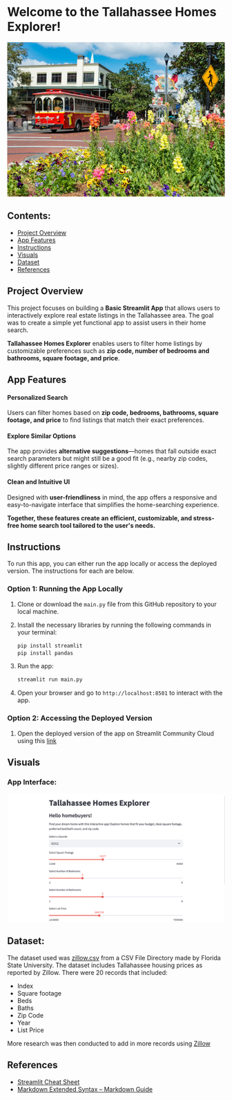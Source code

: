 # Welcome to the Tallahassee Homes Explorer!

![HomeExplorer](tallahassee-50.jpg)

## Contents: 
- [Project Overview](#project-overview)
- [App Features](#app-features)
- [Instructions](#instructions)
- [Visuals](#visuals)
- [Dataset](#dataset)
- [References](#references)

## Project Overview 
This project focuses on building a **Basic Streamlit App** that allows users to interactively explore real estate listings in the Tallahassee area. The goal was to create a simple yet functional app to assist users in their home search.

**Tallahassee Homes Explorer** enables users to filter home listings by customizable preferences such as **zip code, number of bedrooms and bathrooms, square footage, and price**. 

## App Features

#### Personalized Search  
Users can filter homes based on **zip code, bedrooms, bathrooms, square footage, and price** to find listings that match their exact preferences.

#### Explore Similar Options  
The app provides **alternative suggestions**—homes that fall outside exact search parameters but might still be a good fit (e.g., nearby zip codes, slightly different price ranges or sizes).

#### Clean and Intuitive UI  
Designed with **user-friendliness** in mind, the app offers a responsive and easy-to-navigate interface that simplifies the home-searching experience.

**Together, these features create an efficient, customizable, and stress-free home search tool tailored to the user's needs.**

## Instructions 
To run this app, you can either run the app locally or access the deployed version. The instructions for each are below.  

### Option 1: Running the App Locally 

1. Clone or download the `main.py` file from this GitHub repository to your local machine.

2. Install the necessary libraries by running the following commands in your terminal:

    ```bash
    pip install streamlit
    pip install pandas
    ```

3. Run the app:
    ```bash
    streamlit run main.py
    ```

4. Open your browser and go to `http://localhost:8501` to interact with the app.

### Option 2: Accessing the Deployed Version

1. Open the deployed version of the app on Streamlit Community Cloud using this [link](https://sakurabasicapp.streamlit.app) 

## Visuals 

### App Interface:
![AppInterface](HomeAppInterface.png)

## Dataset:
The dataset used was [zillow.csv](https://people.sc.fsu.edu/~jburkardt/data/csv/zillow.csv) from a CSV File Directory made by Florida State University. The dataset includes Tallahassee housing prices as reported by Zillow. There were 20 records that included:
- Index
- Square footage
- Beds
- Baths
- Zip Code
- Year
- List Price

More research was then conducted to add in more records using [Zillow](https://www.zillow.com)

## References
- [Streamlit Cheat Sheet](https://docs.streamlit.io/develop/quick-reference/cheat-sheet)
- [Markdown Extended Syntax – Markdown Guide](https://www.markdownguide.org/extended-syntax/)
